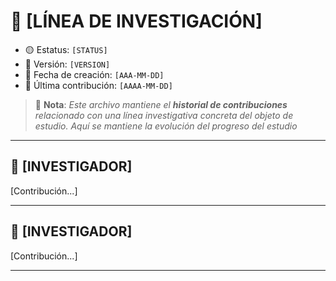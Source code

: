 # 🧠 [LÍNEA DE INVESTIGACIÓN]
- 🟡 Estatus: `[STATUS]`
- 📄 Versión: `[VERSION]`
- 📅 Fecha de creación: `[AAA-MM-DD]`
- 📅 Última contribución: `[AAAA-MM-DD]`

> 📝 **Nota**: *Este archivo mantiene el **historial de contribuciones** relacionado con una línea investigativa concreta del objeto de estudio. Aquí se mantiene la evolución del progreso del estudio*

---

## 👤 [INVESTIGADOR]

[Contribución...]

---

## 👤 [INVESTIGADOR]

[Contribución...]

---